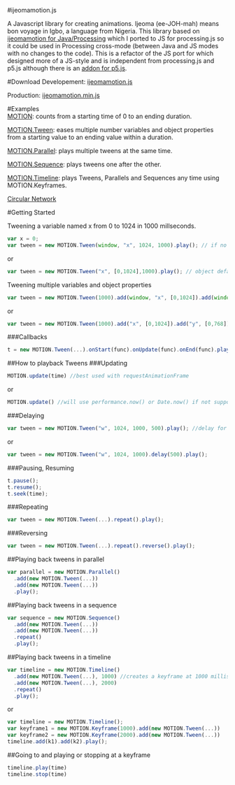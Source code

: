 #ijeomamotion.js
 
A Javascript library for creating animations. Ijeoma (ee-JOH-mah) means bon voyage in Igbo, a language from Nigeria. This library based on [ijeomamotion for Java/Processing](https://github.com/ekeneijeoma/ijeomamotion) which I ported to JS for processing.js so it could be used in Processing cross-mode (between Java and JS modes with no changes to the code). This is a refactor of the JS port for which designed more of a JS-style and is independent from processing.js and p5.js although there is an [addon for p5.js](https://github.com/ekeneijeoma/p5.ijeomamotion.js).

#Download 
Developement: [ijeomamotion.js](https://raw.githubusercontent.com/ekeneijeoma/ijeomamotion.js/master/build/ijeomamotion.js)

Production: [ijeomamotion.min.js](https://raw.githubusercontent.com/ekeneijeoma/ijeomamotion.js/master/build/ijeomamotion.min.js)

#Examples  
[MOTION](http://ekeneijeoma.github.io/ijeomamotion.js/examples/Motion.html): counts from a starting time of 0 to an ending duration. 

[MOTION.Tween](http://ekeneijeoma.github.io/ijeomamotion.js/examples/Tween.html): eases multiple number variables and object properties from a starting value to an ending value within a duration. 

[MOTION.Parallel](http://ekeneijeoma.github.io/ijeomamotion.js/examples/Parallel.html): plays multiple tweens at the same time.

[MOTION.Sequence](http://ekeneijeoma.github.io/ijeomamotion.js/examples/Sequence.html): plays tweens one after the other.

[MOTION.Timeline](http://ekeneijeoma.github.io/ijeomamotion.js/examples/Timeline.html): plays Tweens, Parallels and Sequences any time using MOTION.Keyframes.

[Circular Network](http://ekeneijeoma.github.io/ijeomamotion.js/examples/circularNetwork.html)

#Getting Started 
 
Tweening a variable named x from 0 to 1024 in 1000 millseconds. 
```javascript 
var x = 0;
var tween = new MOTION.Tween(window, "x", 1024, 1000).play(); // if no object is passed it will default to window
```
or
```javascript 
var tween = new MOTION.Tween("x", [0,1024],1000).play(); // object defaults to window and the variable x is defined in window with a starting value of 0
```

Tweening multiple variables and object properties
```javascript
var tween = new MOTION.Tween(1000).add(window, "x", [0,1024]).add(window, "y", [0,768]).add(window, "size", [0,100]).play();
```
or
```javascript
var tween = new MOTION.Tween(1000).add("x", [0,1024]).add("y", [0,768]).add("size", [0,100]).play(); // object defaults to window
```

###Callbacks 
```javascript
t = new MOTION.Tween(...).onStart(func).onUpdate(func).onEnd(func).play(); 
```

##How to playback Tweens 
###Updating
```javascript 
MOTION.update(time) //best used with requestAnimationFrame
```
or
```javascript 
MOTION.update() //will use performance.now() or Date.now() if not supported.
```

###Delaying
```javascript
var tween = new MOTION.Tween("w", 1024, 1000, 500).play(); //delay for 500 milliseconds
```
or
```javascript
var tween = new MOTION.Tween("w", 1024, 1000).delay(500).play();
```
###Pausing, Resuming  
```javascript  
t.pause(); 
t.resume(); 
t.seek(time); 
```
###Repeating
```javascript
var tween = new MOTION.Tween(...).repeat().play();
```
###Reversing
```javascript 
var tween = new MOTION.Tween(...).repeat().reverse().play();
```

##Playing back tweens in parallel
```javascript
var parallel = new MOTION.Parallel()
  .add(new MOTION.Tween(...)) 
  .add(new MOTION.Tween(...)) 
  .play(); 
``` 

##Playing back tweens in a sequence
```javascript
var sequence = new MOTION.Sequence() 
  .add(new MOTION.Tween(...)) 
  .add(new MOTION.Tween(...))  
  .repeat()
  .play();
``` 

##Playing back tweens in a timeline
```javascript
var timeline = new MOTION.Timeline()
  .add(new MOTION.Tween(...), 1000) //creates a keyframe at 1000 milliseconds and adds that tween object
  .add(new MOTION.Tween(...), 2000)
  .repeat()
  .play();
``` 
or
```javascript
var timeline = new MOTION.Timeline();
var keyframe1 = new MOTION.Keyframe(1000).add(new MOTION.Tween(...))
var keyframe2 = new MOTION.Keyframe(2000).add(new MOTION.Tween(...))
timeline.add(k1).add(k2).play();
``` 

##Going to and playing or stopping at a keyframe
```javascript
timeline.play(time)
timeline.stop(time)
```

